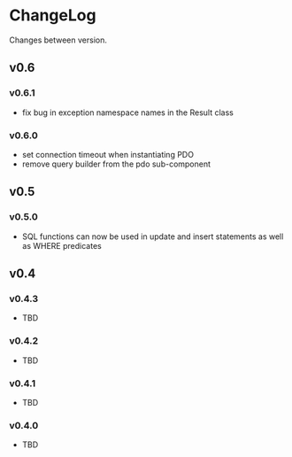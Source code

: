# ChangeLog

Changes between version.

## v0.6

### v0.6.1

* fix bug in exception namespace names in the Result class

### v0.6.0

* set connection timeout when instantiating PDO
* remove query builder from the pdo sub-component

## v0.5

### v0.5.0

* SQL functions can now be used in update and insert statements as well as WHERE
predicates

## v0.4

### v0.4.3

* TBD

### v0.4.2

* TBD

### v0.4.1

* TBD

### v0.4.0

* TBD
